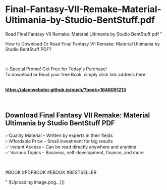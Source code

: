 # Final-Fantasy-VII-Remake-Material-Ultimania-by-Studio-BentStuff.pdf
Read Final Fantasy VII Remake: Material Ultimania by Studio BentStuff pdf
"<p>How to Download Or Read Final Fantasy VII Remake: Material Ultimania by Studio BentStuff PDF?</p>
<p>&nbsp;</p>
<p>&#128293;  Special Promo! Get Free for Today's Purchase!<br />To download or Read your free Book, simply click link address here:&nbsp;<br />&nbsp;</p>
<p><a href=""https://alaniwebster.github.io/push/?book=1646091213""><strong>https://alaniwebster.github.io/push/?book=1646091213</strong></a></p>
<p>&nbsp;</p>
<h2>Download Final Fantasy VII Remake: Material Ultimania by Studio BentStuff PDF</h2>
<p>&#x2705;Quality Material &ndash; Written by experts in their fields<br />&#x2705;Affordable Price &ndash; Small investment for big results<br />&#x2705; Instant Access &ndash; Can be read directly anywhere and anytime<br />&#x2705; Various Topics &ndash; Business, self-development, finance, and more</p>
<p>&nbsp;</p>
<p>#BOOK #PDFBOOK #EBOOK #BESTSELLER</p>
"
![Uploading image.png…]()
